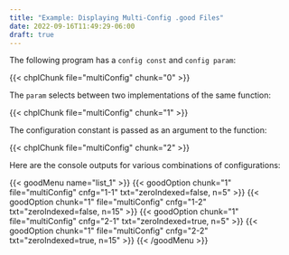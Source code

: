 ```yaml
---
title: "Example: Displaying Multi-Config .good Files"
date: 2022-09-16T11:49:29-06:00
draft: true
---
```


The following program has a `config const` and `config param`:

{{< chplChunk file="multiConfig" chunk="0" >}}

The `param` selects between two implementations of the same function:

{{< chplChunk file="multiConfig" chunk="1" >}}

The configuration constant is passed as an argument to the function:

{{< chplChunk file="multiConfig" chunk="2" >}}

Here are the console outputs for various combinations of configurations:

{{< goodMenu name="list_1" >}}
    {{< goodOption chunk="1" file="multiConfig" cnfg="1-1" txt="zeroIndexed=false, n=5" >}}
    {{< goodOption chunk="1" file="multiConfig" cnfg="1-2" txt="zeroIndexed=false, n=15" >}}
    {{< goodOption chunk="1" file="multiConfig" cnfg="2-1" txt="zeroIndexed=true, n=5" >}}
    {{< goodOption chunk="1" file="multiConfig" cnfg="2-2" txt="zeroIndexed=true, n=15" >}}
{{< /goodMenu >}}
